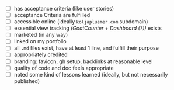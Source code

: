 - [ ] has acceptance criteria (like user stories)
- [ ] acceptance Criteria are fulfilled
- [ ] accessible online (ideally `koljapluemer.com` subdomain)
- [ ] essential view tracking *(GoatCounter + Dashboard (?))* exists
- [ ] marketed (in any way)
- [ ] linked on my portfolio
- [ ] all `.md` files exist, have at least 1 line, and fulfill their purpose
- [ ] appropriately credited
- [ ] branding: favicon, gh setup, backlinks at reasonable level
- [ ] quality of code and doc feels appropriate
- [ ] noted some kind of lessons learned (ideally, but not necessarily published)